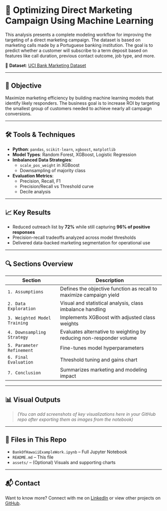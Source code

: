 # 🏦 Optimizing Direct Marketing Campaign Using Machine Learning

This analysis presents a complete modeling workflow for improving the targeting of a direct marketing campaign. The dataset is based on marketing calls made by a Portuguese banking institution. The goal is to predict whether a customer will subscribe to a term deposit based on features like call duration, previous contact outcome, job type, and more.

📂 **Dataset**: [UCI Bank Marketing Dataset](https://archive.ics.uci.edu/dataset/222/bank+marketing)

---

## 📌 Objective

Maximize marketing efficiency by building machine learning models that identify likely responders. The business goal is to increase ROI by targeting the smallest group of customers needed to achieve nearly all campaign conversions.

---

## 🛠 Tools & Techniques

- **Python**: `pandas`, `scikit-learn`, `xgboost`, `matplotlib`
- **Model Types**: Random Forest, XGBoost, Logistic Regression
- **Imbalanced Data Strategies**:
  - `scale_pos_weight` in XGBoost
  - Downsampling of majority class
- **Evaluation Metrics**:
  - Precision, Recall, F1
  - Precision/Recall vs Threshold curve
  - Decile analysis

---

## 📈 Key Results

- Reduced outreach list by **72%** while still capturing **96% of positive responses**
- Precision-recall tradeoffs analyzed across model thresholds
- Delivered data-backed marketing segmentation for operational use

---

## 🔍 Sections Overview

| Section | Description |
|--------|-------------|
| `1. Assumptions` | Defines the objective function as recall to maximize campaign yield |
| `2. Data Exploration` | Visual and statistical analysis, class imbalance handling |
| `3. Weighted Model Training` | Implements XGBoost with adjusted class weights |
| `4. Downsampling Strategy` | Evaluates alternative to weighting by reducing non-responder volume |
| `5. Parameter Refinement` | Fine-tunes model hyperparameters |
| `6. Final Evaluation` | Threshold tuning and gains chart |
| `7. Conclusion` | Summarizes marketing and modeling impact |

---

## 📊 Visual Outputs

> _(You can add screenshots of key visualizations here in your GitHub repo after exporting them as images from the notebook)_

---

## 📂 Files in This Repo

- `BankOfHawaiiExampleWork.ipynb` – Full Jupyter Notebook
- `README.md` – This file
- `assets/` – (Optional) Visuals and supporting charts

---

## 📬 Contact

Want to know more? Connect with me on [LinkedIn](#) or view other projects on [GitHub](#).
